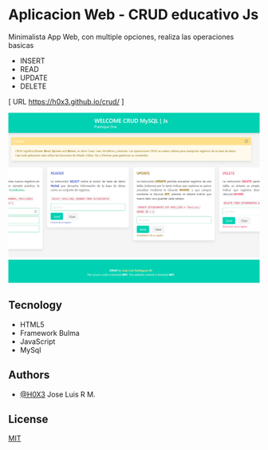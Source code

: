 
# Aplicacion Web - CRUD educativo Js

Minimalista App Web, con multiple opciones, realiza las operaciones basicas 
- INSERT
- READ
- UPDATE
- DELETE

[ URL https://h0x3.github.io/crud/ ]

![Logo](https://raw.githubusercontent.com/H0X3/crud/main/img/plantilla.PNG)


## Tecnology

- HTML5
- Framework Bulma
- JavaScript
- MySql


## Authors

- [@H0X3](https://www.github.com/H0X3) Jose Luis R M.

## License

[MIT](https://choosealicense.com/licenses/mit/)